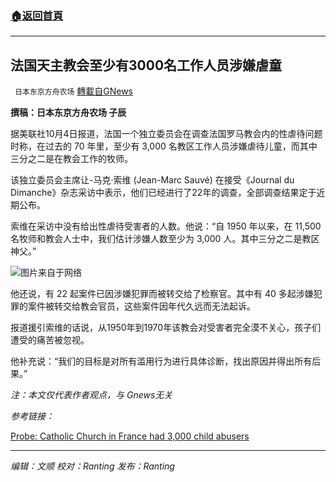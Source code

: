 ###  [:house:返回首頁](https://github.com/ourhimalayas/txt)
---


## 法国天主教会至少有3000名工作人员涉嫌虐童
` 日本东京方舟农场` [轉載自GNews](https://gnews.org/zh-hans/1572976/)

**撰稿：日本东京方舟农场 子辰**

据美联社10月4日报道，法国一个独立委员会在调查法国罗马教会内的性虐待问题时称，在过去的 70 年里，至少有 3,000 名教区工作人员涉嫌虐待儿童，而其中三分之二是在教会工作的牧师。

该独立委员会主席让-马克·索维 (Jean-Marc Sauvé) 在接受《Journal du Dimanche》杂志采访中表示，他们已经进行了22年的调查，全部调查结果定于近期公布。

索维在采访中没有给出性虐待受害者的人数。他说：“自 1950 年以来，在 11,500 名牧师和教会人士中，我们估计涉嫌人数至少为 3,000 人。其中三分之二是教区神父。”

![](https://assets.gnews.org/wp-content/uploads/2021/10/phpYwaEJl.jpg)图片来自于网络

他还说，有 22 起案件已因涉嫌犯罪而被转交给了检察官。其中有 40 多起涉嫌犯罪的案件被转交给教会官员，这些案件因年代久远而无法起诉。

报道援引索维的话说，从1950年到1970年该教会对受害者完全漠不关心，孩子们遭受的痛苦被忽视。

他补充说：“我们的目标是对所有滥用行为进行具体诊断，找出原因并得出所有后果。”

*注：本文仅代表作者观点，与 Gnews无关*

*参考链接：*

[Probe: Catholic Church in France had 3,000 child abusers](https://apnews.com/article/europe-religion-france-crime-child-abuse-928db836c85b5f4fcb403026cdf7a77f)

* * *

*编辑：文顺 校对：Ranting 发布：Ranting*

